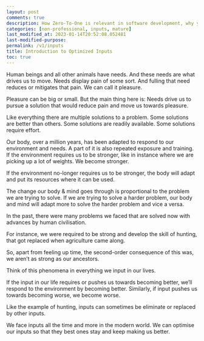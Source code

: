 ```yaml
---
layout: post
comments: true
description: How Zero-To-One is relevant in software development, why you should make Deployment&Delivery Pipeline first and how to make releases un-cool.
categories: [non-professional, inputs, mature]
last_modified_at: 2023-01-14T20:52:08.052481
last-modified-purpose: 
permalink: /v1/inputs
title: Introduction to Optimized Inputs
toc: true
---
```


Human beings and all other animals have needs. And these needs are what drives us to move. Needs display pain of some sort. And fulling that need reduces or mitigates that pain. We can call it pleasure.

Pleasure can be big or small. But the main thing here is: Needs drive us to pursue a solution that would reduce pain and move us towards pleasure.

Like everything there are multiple solutions to a problem. Some solutions are better than others. Some solutions are readily available. Some solutions require effort.

Our body, over a million years, has been adapted to respond to our environment and needs. A part of it is also repeated exposure and training. If the environment requires us to be stronger, like in instance where we are picking up a lot of weights. We become stronger.

If the environment no-longer requires us to be stronger, the body will adapt and put its resources where it can be used.

The change our body & mind goes through is proportional to the problem we are trying to solve. If we are trying to solve a harder problem, our body and mind will adapt more to solve the harder problem and vice a versa.

In the past, there were many problems we faced that are solved now with advances by human civilisation.

For instance, we were required to be strong and develop the skill of hunting, that got replaced when agriculture came along.

So, apart from feeling up time, the second-order consequence of this was, we aren’t as strong as our ancestors. 

Think of this phenomena in everything we input in our lives. 

If the input in our life requires or pushes us towards becoming better, we’ll respond to the environment by becoming better. Similarly, if input pushes us towards becoming worse, we become worse.

Like the example of hunting, inputs can sometimes be eliminate or replaced by other inputs.

We face inputs all the time and more in the modern world. We can optimise our inputs so that they best ones stay and keep making us better.
